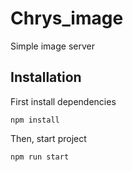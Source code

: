 # Chrys_image
Simple image server

## Installation

First install dependencies

    npm install

Then, start project

    npm run start